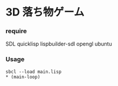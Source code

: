 # 3D 落ち物ゲーム

### require 
SDL
quicklisp
lispbuilder-sdl
opengl
ubuntu

### Usage

```
sbcl --load main.lisp
* (main-loop)
```
```
